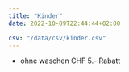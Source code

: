 ```yaml
---
title: "Kinder"
date: 2022-10-09T22:44:44+02:00

csv: "/data/csv/kinder.csv"
---
```


* ohne waschen CHF 5.- Rabatt
